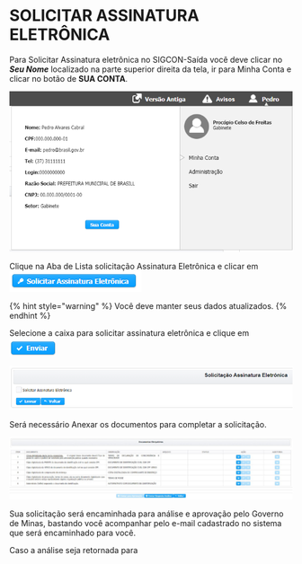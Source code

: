 # SOLICITAR ASSINATURA ELETRÔNICA

Para Solicitar Assinatura eletrônica no SIGCON-Saída você deve clicar no _**Seu Nome**_ localizado na parte superior direita da tela, ir para Minha Conta e clicar no botão de **SUA CONTA**.

![MINHA CONTA](../.gitbook/assets/processo_eletronico_assinatura_sua_conta.png)

Clique na Aba de Lista solicitação Assinatura Eletrônica e clicar em ![](../.gitbook/assets/solicitar-assinatura.png) 

{% hint style="warning" %}
Você deve manter seus dados atualizados.
{% endhint %}

Selecione a caixa para solicitar assinatura eletrônica e clique em ![](../.gitbook/assets/enviar.png) 

![](../.gitbook/assets/image%20%28382%29.png)

Será necessário Anexar os documentos para completar a solicitação.

![](../.gitbook/assets/documentos-obrigatorios-assinatura-eletronica.png)

Sua solicitação será encaminhada para análise e aprovação pelo Governo de Minas, bastando você acompanhar pelo e-mail cadastrado no sistema que será encaminhado para você.

Caso a análise seja retornada para 

